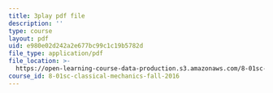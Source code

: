 ```yaml
---
title: 3play pdf file
description: ''
type: course
layout: pdf
uid: e980e02d242a2e677bc99c1c19b5782d
file_type: application/pdf
file_location: >-
  https://open-learning-course-data-production.s3.amazonaws.com/8-01sc-classical-mechanics-fall-2016/e980e02d242a2e677bc99c1c19b5782d_V1I-vrXGl3A.pdf
course_id: 8-01sc-classical-mechanics-fall-2016
---
```

